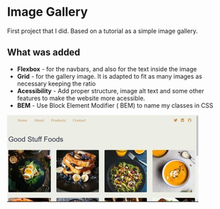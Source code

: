 # Image Gallery

First project that I did. Based on a tutorial as a simple image gallery.

## What was added

* **Flexbox** - for the navbars, and also for the text inside the image
* **Grid** - for the gallery image. It is adapted to fit as many images as necessary keeping the ratio
* **Acessibility** - Add proper structure, image alt text and some other features to make the website more acessible.
* **BEM** - Use Block Element Modifier ( BEM) to name my classes in CSS

![website](Screenshots\imagegallery.jpg)
